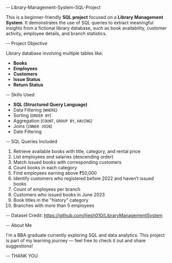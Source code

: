 -- Library-Management-System-SQL-Project

This is a beginner-friendly **SQL project** focused on a **Library Management System**. It demonstrates the use of SQL queries to extract meaningful insights from a fictional library database, such as book availability, customer activity, employee details, and branch statistics.

-- Project Objective

Library database involving multiple tables like:
* **Books**
* **Employees**
* **Customers**
* **Issue Status**
* **Return Status**

-- Skills Used

* **SQL (Structured Query Language)**
* Data Filtering (`WHERE`)
* Sorting (`ORDER BY`)
* Aggregation (`COUNT`, `GROUP BY`, `HAVING`)
* Joins (`INNER JOIN`)
* Date Filtering

-- SQL Queries Included

1. Retrieve available books with title, category, and rental price
2. List employees and salaries (descending order)
3. Match issued books with corresponding customers
4. Count books in each category
5. Find employees earning above ₹50,000
6. Identify customers who registered before 2022 and haven’t issued books
7. Count of employees per branch
8. Customers who issued books in June 2023
9. Book titles in the "history" category
10. Branches with more than 5 employees

-- Dataset Credit: https://github.com/lijesh010/LibraryManagementSystem

-- About Me

I'm a BBA graduate currently exploring SQL and data analytics. This project is part of my learning journey — feel free to check it out and share suggestions!

-- THANK YOU

